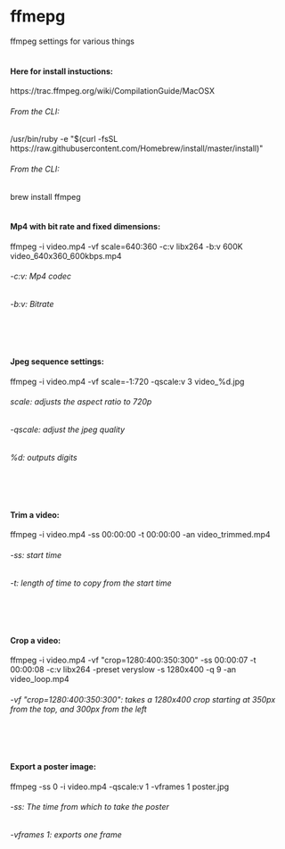 # ffmepg
ffmpeg settings for various things
<br>
<br>
<h4>Here for install instuctions:</h4>
https://trac.ffmpeg.org/wiki/CompilationGuide/MacOSX
<br>
<h6>From the CLI:</h6>
/usr/bin/ruby -e "$(curl -fsSL https://raw.githubusercontent.com/Homebrew/install/master/install)"
<br>
<h6>From the CLI:</h6>
brew install ffmpeg
<br>
<br>
<h4>Mp4 with bit rate and fixed dimensions:</h4>
ffmpeg -i video.mp4 -vf scale=640:360 -c:v libx264 -b:v 600K video_640x360_600kbps.mp4
<h6>-c:v: Mp4 codec</h6>
<h6>-b:v: Bitrate</h6>
<br>
<br>
<h4>Jpeg sequence settings:</h4>
ffmpeg -i video.mp4 -vf scale=-1:720 -qscale:v 3 video_%d.jpg
<h6>scale: adjusts the aspect ratio to 720p</h6>
<h6>-qscale: adjust the jpeg quality</h6>
<h6>%d: outputs digits</h6> 
<br>
<br>
<h4>Trim a video:</h4>
ffmpeg -i video.mp4 -ss 00:00:00 -t 00:00:00 -an video_trimmed.mp4
<h6>-ss: start time</h6>
<h6>-t: length of time to copy from the start time</h6>
<br>
<br>
<h4>Crop a video:</h4>
ffmpeg -i video.mp4 -vf "crop=1280:400:350:300" -ss 00:00:07 -t 00:00:08 -c:v libx264 -preset veryslow -s 1280x400 -q 9 -an video_loop.mp4
<h6>-vf "crop=1280:400:350:300": takes a 1280x400 crop starting at 350px from the top, and 300px from the left</h6>
<br>
<br>
<h4>Export a poster image:</h4>
ffmpeg -ss 0 -i video.mp4 -qscale:v 1 -vframes 1 poster.jpg
<h6>-ss: The time from which to take the poster</h6>
<h6>-vframes 1: exports one frame</h6>
